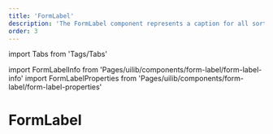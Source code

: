 ```yaml
---
title: 'FormLabel'
description: 'The FormLabel component represents a caption for all sorts of HTML elements in a user interface.'
order: 3
---
```


import Tabs from 'Tags/Tabs'

import FormLabelInfo from 'Pages/uilib/components/form-label/form-label-info'
import FormLabelProperties from 'Pages/uilib/components/form-label/form-label-properties'

# FormLabel

<Tabs>
  <Tabs.Content>
    <FormLabelInfo />
  </Tabs.Content>
  <Tabs.Content>
    <FormLabelProperties />
  </Tabs.Content>
</Tabs>
